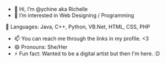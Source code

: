 - 👋 Hi, I’m @ychine aka Richelle
- 👀 I’m interested in Web Designing / Programming

🌱 Languages:
Java, C++, Python, VB.Net, HTML, CSS, PHP

  
- 📫 You can reach me through the links in my profile. <3
- 😄 Pronouns: She/Her
- ⚡ Fun fact: Wanted to be a digital artist but then I'm here. :D 

<!---
ychine/ychine is a ✨ special ✨ repository because its `README.md` (this file) appears on your GitHub profile.
You can click the Preview link to take a look at your changes.
--->
